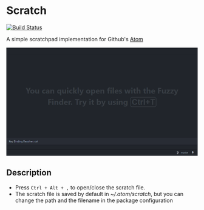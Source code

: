 # Scratch
[![Build Status](https://travis-ci.org/destradax/scratch.svg?branch=master)](https://travis-ci.org/destradax/scratch)

A simple scratchpad implementation for Github's [Atom](http://atom.io)

![Demo](scratch_demo.gif)

## Description
* Press <code>Ctrl + Alt + ,</code> to open/close the scratch file.
* The scratch file is saved by default in *~/.atom/scratch*, but you can change the path and the filename in the package configuration
